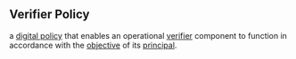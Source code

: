 ## Verifier Policy

a <a href="https://essif-lab.github.io/framework/docs/terms/policy" hovertext="Policy: a (set of) rules, working-instructions, preferences and other guidance for the execution of one or more kinds of Actions, that Agents of the Party that Governs the policy have access to and can interpret such that this results in these Actions being executed as intended by that Party.">digital policy</a> that enables an operational <a href="https://essif-lab.github.io/framework/docs/terms/verifier" hovertext="Verifier (functional component): a component that implements the Capability to request Peer Agents to present (provide) data from credentials (of a specified kind, issued by specified Parties), and to verify such responses (check structure, signatures, dates), according to its Principal's Verifier Policy.">verifier</a> component to function in accordance with the <a href="https://essif-lab.github.io/framework/docs/terms/objective" hovertext="Objective: Something toward which a Party (its Owner) directs effort (an aim, goal, or end of action).">objective</a> of its <a href="https://essif-lab.github.io/framework/docs/terms/principal" hovertext="Principal (of an Actor): the Party for whom, or on behalf of whom, the Actor is executing an Action (this Actor is then called an Agent of that Party).">principal</a>.

